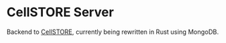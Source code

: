 # CellSTORE Server

Backend to [CellSTORE](https://github.com/MacDonald-Lab/cellstore), currently being rewritten in Rust using MongoDB.
